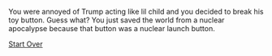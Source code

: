  You were annoyed of Trump acting like lil child and you decided to break his toy button. Guess what? You just saved the world from a nuclear apocalypse because that button was a nuclear launch button.  
 
 
 
 
 
 
 
 
 
 
 
 
 [Start Over](../start/wake-up.md)